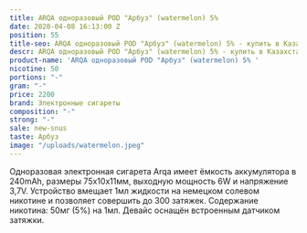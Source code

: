 ```yaml
---
title: ARQA одноразовый POD "Арбуз" (watermelon) 5%
date: 2020-04-08 16:13:00 Z
position: 55
title-seo: ARQA одноразовый POD "Арбуз" (watermelon) 5% - купить в Казахстане
descr: ARQA одноразовый POD "Арбуз" (watermelon) 5% - купить в Казахстане
product-name: 'ARQA одноразовый POD "Арбуз" (watermelon) 5% '
nicotine: 50
portions: "-"
gram: "-"
price: 2200
brand: Электронные сигареты
composition: "-"
strong: "-"
sale: new-snus
taste: Арбуз
image: "/uploads/watermelon.jpeg"
---
```


Одноразовая электронная сигарета Arqa имеет ёмкость аккумулятора в 240mAh, размеры 75х10х11мм, выходную мощность 6W и напряжение 3,7V. Устройство вмещает 1мл жидкости на немецком солевом никотине и позволяет совершить до 300 затяжек. Содержание никотина: 50мг (5%) на 1мл. Девайс оснащён встроенным датчиком затяжки.